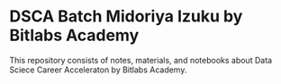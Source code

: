 # DSCA Batch Midoriya Izuku by Bitlabs Academy

This repository consists of notes, materials, and notebooks about Data Sciece Career Acceleraton by Bitlabs Academy.
